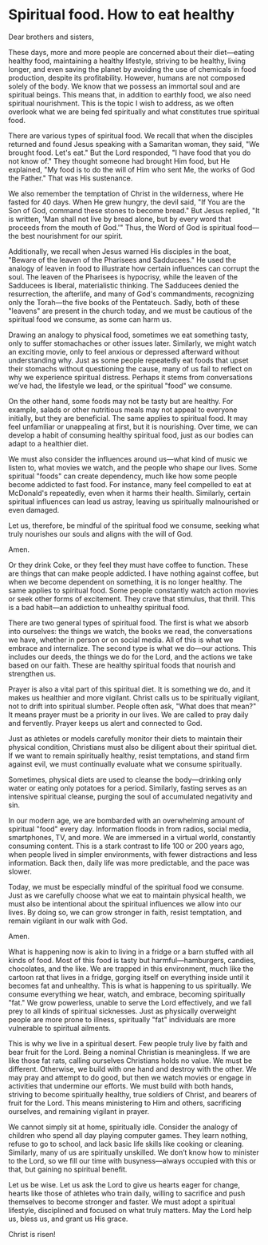 # Spiritual food. How to eat healthy

Dear brothers and sisters,  

These days, more and more people are concerned about their diet—eating healthy food, maintaining a healthy lifestyle, striving to be healthy, living longer, and even saving the planet by avoiding the use of chemicals in food production, despite its profitability. However, humans are not composed solely of the body. We know that we possess an immortal soul and are spiritual beings. This means that, in addition to earthly food, we also need spiritual nourishment. This is the topic I wish to address, as we often overlook what we are being fed spiritually and what constitutes true spiritual food.  

There are various types of spiritual food. We recall that when the disciples returned and found Jesus speaking with a Samaritan woman, they said, "We brought food. Let's eat." But the Lord responded, "I have food that you do not know of." They thought someone had brought Him food, but He explained, "My food is to do the will of Him who sent Me, the works of God the Father." That was His sustenance.  

We also remember the temptation of Christ in the wilderness, where He fasted for 40 days. When He grew hungry, the devil said, "If You are the Son of God, command these stones to become bread." But Jesus replied, "It is written, 'Man shall not live by bread alone, but by every word that proceeds from the mouth of God.'" Thus, the Word of God is spiritual food—the best nourishment for our spirit.  

Additionally, we recall when Jesus warned His disciples in the boat, "Beware of the leaven of the Pharisees and Sadducees." He used the analogy of leaven in food to illustrate how certain influences can corrupt the soul. The leaven of the Pharisees is hypocrisy, while the leaven of the Sadducees is liberal, materialistic thinking. The Sadducees denied the resurrection, the afterlife, and many of God's commandments, recognizing only the Torah—the five books of the Pentateuch. Sadly, both of these "leavens" are present in the church today, and we must be cautious of the spiritual food we consume, as some can harm us.  

Drawing an analogy to physical food, sometimes we eat something tasty, only to suffer stomachaches or other issues later. Similarly, we might watch an exciting movie, only to feel anxious or depressed afterward without understanding why. Just as some people repeatedly eat foods that upset their stomachs without questioning the cause, many of us fail to reflect on why we experience spiritual distress. Perhaps it stems from conversations we’ve had, the lifestyle we lead, or the spiritual "food" we consume.  

On the other hand, some foods may not be tasty but are healthy. For example, salads or other nutritious meals may not appeal to everyone initially, but they are beneficial. The same applies to spiritual food. It may feel unfamiliar or unappealing at first, but it is nourishing. Over time, we can develop a habit of consuming healthy spiritual food, just as our bodies can adapt to a healthier diet.  

We must also consider the influences around us—what kind of music we listen to, what movies we watch, and the people who shape our lives. Some spiritual "foods" can create dependency, much like how some people become addicted to fast food. For instance, many feel compelled to eat at McDonald's repeatedly, even when it harms their health. Similarly, certain spiritual influences can lead us astray, leaving us spiritually malnourished or even damaged.  

Let us, therefore, be mindful of the spiritual food we consume, seeking what truly nourishes our souls and aligns with the will of God.  

Amen.

Or they drink Coke, or they feel they must have coffee to function. These are things that can make people addicted. I have nothing against coffee, but when we become dependent on something, it is no longer healthy. The same applies to spiritual food. Some people constantly watch action movies or seek other forms of excitement. They crave that stimulus, that thrill. This is a bad habit—an addiction to unhealthy spiritual food.  

There are two general types of spiritual food. The first is what we absorb into ourselves: the things we watch, the books we read, the conversations we have, whether in person or on social media. All of this is what we embrace and internalize. The second type is what we do—our actions. This includes our deeds, the things we do for the Lord, and the actions we take based on our faith. These are healthy spiritual foods that nourish and strengthen us.  

Prayer is also a vital part of this spiritual diet. It is something we do, and it makes us healthier and more vigilant. Christ calls us to be spiritually vigilant, not to drift into spiritual slumber. People often ask, "What does that mean?" It means prayer must be a priority in our lives. We are called to pray daily and fervently. Prayer keeps us alert and connected to God.  

Just as athletes or models carefully monitor their diets to maintain their physical condition, Christians must also be diligent about their spiritual diet. If we want to remain spiritually healthy, resist temptations, and stand firm against evil, we must continually evaluate what we consume spiritually.  

Sometimes, physical diets are used to cleanse the body—drinking only water or eating only potatoes for a period. Similarly, fasting serves as an intensive spiritual cleanse, purging the soul of accumulated negativity and sin.  

In our modern age, we are bombarded with an overwhelming amount of spiritual "food" every day. Information floods in from radios, social media, smartphones, TV, and more. We are immersed in a virtual world, constantly consuming content. This is a stark contrast to life 100 or 200 years ago, when people lived in simpler environments, with fewer distractions and less information. Back then, daily life was more predictable, and the pace was slower.  

Today, we must be especially mindful of the spiritual food we consume. Just as we carefully choose what we eat to maintain physical health, we must also be intentional about the spiritual influences we allow into our lives. By doing so, we can grow stronger in faith, resist temptation, and remain vigilant in our walk with God.  

Amen.

What is happening now is akin to living in a fridge or a barn stuffed with all kinds of food. Most of this food is tasty but harmful—hamburgers, candies, chocolates, and the like. We are trapped in this environment, much like the cartoon rat that lives in a fridge, gorging itself on everything inside until it becomes fat and unhealthy. This is what is happening to us spiritually. We consume everything we hear, watch, and embrace, becoming spiritually "fat." We grow powerless, unable to serve the Lord effectively, and we fall prey to all kinds of spiritual sicknesses. Just as physically overweight people are more prone to illness, spiritually "fat" individuals are more vulnerable to spiritual ailments.  

This is why we live in a spiritual desert. Few people truly live by faith and bear fruit for the Lord. Being a nominal Christian is meaningless. If we are like those fat rats, calling ourselves Christians holds no value. We must be different. Otherwise, we build with one hand and destroy with the other. We may pray and attempt to do good, but then we watch movies or engage in activities that undermine our efforts. We must build with both hands, striving to become spiritually healthy, true soldiers of Christ, and bearers of fruit for the Lord. This means ministering to Him and others, sacrificing ourselves, and remaining vigilant in prayer.  

We cannot simply sit at home, spiritually idle. Consider the analogy of children who spend all day playing computer games. They learn nothing, refuse to go to school, and lack basic life skills like cooking or cleaning. Similarly, many of us are spiritually unskilled. We don’t know how to minister to the Lord, so we fill our time with busyness—always occupied with this or that, but gaining no spiritual benefit.  

Let us be wise. Let us ask the Lord to give us hearts eager for change, hearts like those of athletes who train daily, willing to sacrifice and push themselves to become stronger and faster. We must adopt a spiritual lifestyle, disciplined and focused on what truly matters. May the Lord help us, bless us, and grant us His grace.  

Christ is risen!


